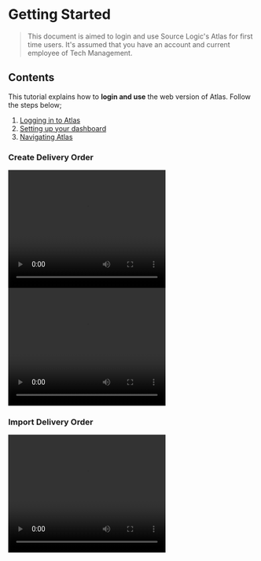 # Getting Started

> This document is aimed to login and use Source Logic's Atlas for first time users. It's assumed that you have an account and current employee of Tech Management.



## Contents

This tutorial explains how to **login and use** the web version of Atlas. Follow the steps below;

1. [Logging in to Atlas](../Web/login/login.md)
2. [Setting up your dashboard](../Web/dashboard/customizing.md)
3. [Navigating Atlas](../Web/navigation.md)



### Create Delivery Order
<video width="320" height="240" controls>
  <source src="../Videos/NewOrderForm_DO_Part1.mp4" type="video/mp4">
</video>

<video width="320" height="240" controls>
  <source src="../Videos/NewOrderForm_DO_Part2.mp4" type="video/mp4">
</video>

### Import Delivery Order
<video width="320" height="240" controls>
  <source src="../Videos/NewOrderImportTraining.mp4" type="video/mp4">
</video>



